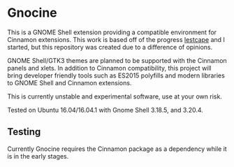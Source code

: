 # Gnocine

This is a GNOME Shell extension providing a compatible environment for Cinnamon extensions. This work is based off of the progress [lestcape](https://github.com/lestcape/Classic-Gnome) and I started, but this repository was created due to a difference of opinions.

GNOME Shell/GTK3 themes are planned to be supported with the Cinnamon panels and xlets. In addition to Cinnamon compatibility, this project will bring developer friendly tools such as ES2015 polyfills and modern libraries to GNOME Shell and Cinnamon extensions.

This is currently unstable and experimental software, use at your own risk.

Tested on Ubuntu 16.04/16.04.1 with Gnome Shell 3.18.5, and 3.20.4.

## Testing

Currently Gnocine requires the Cinnamon package as a dependency while it is in the early stages.

